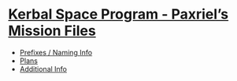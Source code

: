 # [Kerbal Space Program - Paxriel’s Mission Files](./)

* [Prefixes / Naming Info](./naming)
* [Plans](./plans)
* [Additional Info](./additional)
